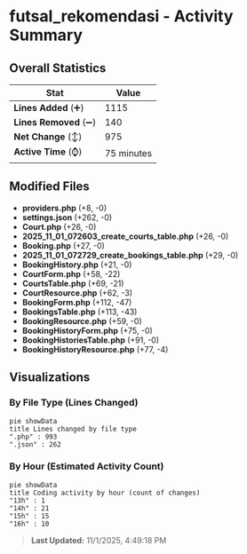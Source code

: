 # futsal_rekomendasi - Activity Summary 

## Overall Statistics

| Stat                   | Value                                                             |
| ---------------------- | ----------------------------------------------------------------- |
| **Lines Added** (➕)   | 1115                                          |
| **Lines Removed** (➖) | 140                                        |
| **Net Change** (↕)    | 975                |
| **Active Time** (⌚)   | 75 minutes |


## Modified Files
- **providers.php** (+8, -0)
- **settings.json** (+262, -0)
- **Court.php** (+26, -0)
- **2025_11_01_072603_create_courts_table.php** (+26, -0)
- **Booking.php** (+27, -0)
- **2025_11_01_072729_create_bookings_table.php** (+29, -0)
- **BookingHistory.php** (+21, -0)
- **CourtForm.php** (+58, -22)
- **CourtsTable.php** (+69, -21)
- **CourtResource.php** (+62, -3)
- **BookingForm.php** (+112, -47)
- **BookingsTable.php** (+113, -43)
- **BookingResource.php** (+59, -0)
- **BookingHistoryForm.php** (+75, -0)
- **BookingHistoriesTable.php** (+91, -0)
- **BookingHistoryResource.php** (+77, -4)

## Visualizations

### By File Type (Lines Changed)

```mermaid
pie showData
title Lines changed by file type
".php" : 993
".json" : 262
```

### By Hour (Estimated Activity Count)

```mermaid
pie showData
title Coding activity by hour (count of changes)
"13h" : 1
"14h" : 21
"15h" : 15
"16h" : 10
```


> **Last Updated:** 11/1/2025, 4:49:18 PM